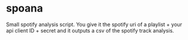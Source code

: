 # spoana

Small spotify analysis script.
You give it the spotify uri of a playlist + your api client ID + secret and it outputs a csv of the spotify track analysis.
